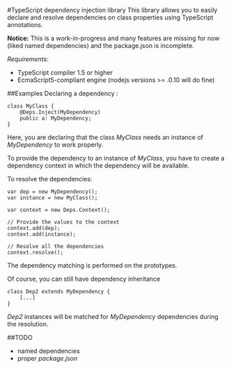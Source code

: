 #TypeScript dependency injection library
This library allows you to easily declare and resolve dependencies on class properties using
TypeScript annotations.

**Notice:** This is a work-in-progress and many features are missing for now (liked named dependencies) and the package.json is incomplete.

*Requirements:*

 - TypeScript compiler 1.5 or higher
 - EcmaScript5-compliant engine (nodejs versions >= .0.10 will do fine)

##Examples
Declaring a dependency :

	class MyClass {
		@Deps.Inject(MyDependency)
		public a: MyDependency;
	}

Here, you are declaring that the class *MyClass* needs an instance of *MyDependency* to work properly.

To provide the dependency to an instance of *MyClass*, you have to create a dependency context in which the dependency will be available.

To resolve the dependencies: 

	var dep = new MyDependency();
	var instance = new MyClass();
	
	var context = new Deps.Context();
	
	// Provide the values to the context
	context.add(dep);
	context.add(instance);
	
	// Resolve all the dependencies
	context.resolve();

The dependency matching is performed on the prototypes.

Of course, you can still have dependency inheritance 

	class Dep2 extends MyDependency {
		[...]
	}
	
*Dep2* instances will be matched for *MyDependency* dependencies during the resolution.

##TODO

 - named dependencies
 - proper *package.json*
